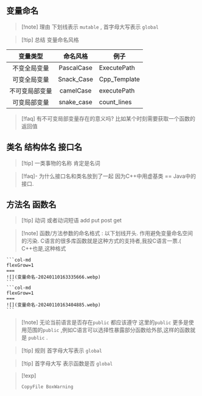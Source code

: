 
## 变量命名

>[!note] 理由
>下划线表示 `mutable` , 首字母大写表示 `global` 

>[!tip] 总结 变量命名风格
>
| 变量类型 | 命名风格 | 例子 |
| :--: | :--: | ---- |
| 不变全局变量 | PascalCase | ExecutePath |
| 可变全局变量 | Snack_Case | Cpp_Template |
| 不可变局部变量 | camelCase | executePath |
| 可变局部变量 | snake_case | count_lines |

>[!faq] 
>有不可变局部变量存在的意义吗? 
>比如某个时刻需要获取一个函数的返回值 
>

## 类名 结构体名 接口名

>[!tip] 一类事物的名称 肯定是名词 

>[!faq]- 为什么接口名和类名放到了一起
>因为C++中用虚基类 == Java中的接口. 



## 方法名 函数名 

>[!tip] 动词 或者动词短语 
>add put post get 


>[!note] 函数/方法参数的命名格式 : 以下划线开头.
作用避免变量命名空间的污染. 
C语言的很多库函数就是这种方式的支持者,我投C语言一票.( C++也是,这种格式
````col
```col-md
flexGrow=1
===
![](变量命名-20240110163335666.webp)
```
```col-md
flexGrow=1
===
![](变量命名-20240110163404885.webp)
```
````


>[!note] 无论当前语言是否存在`public` 都应该遵守
>这里的`public` 更多是使用范围的`public` ,例如C语言可以选择性暴露部分函数给外部,这样的函数就是 `public` . 
>

>[!tip] 规则
>首字母大写表示 `global` 

>[!tip] 首字母大写 表示函数是否 `global`
>

>[!exp] 
>```
>CopyFile BoxWarning
>```

